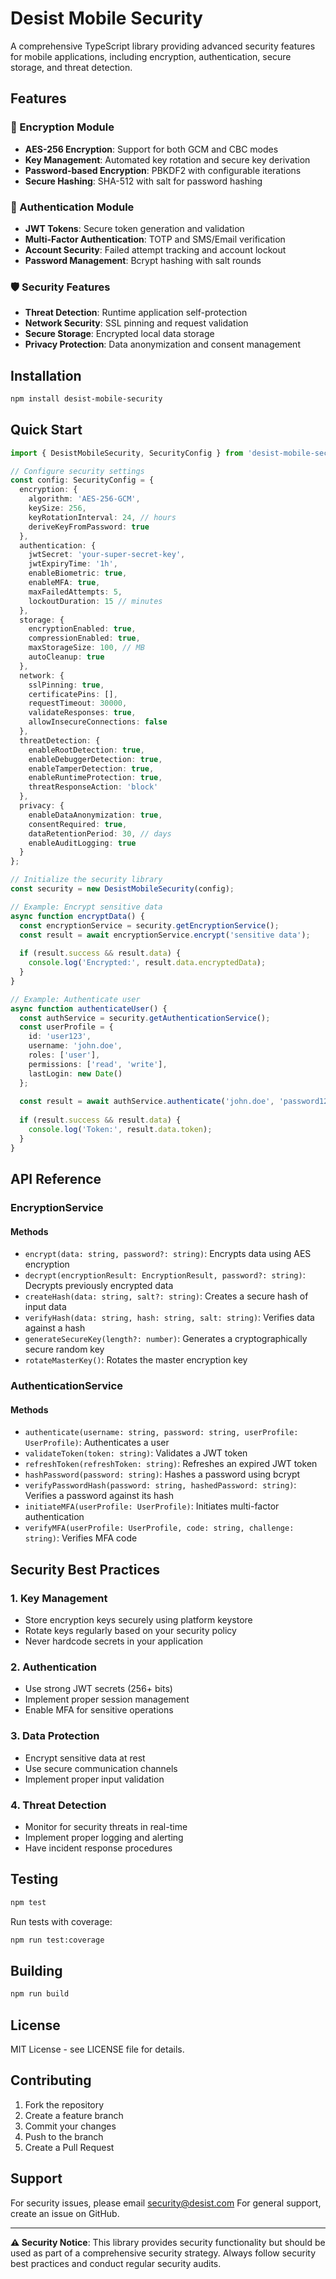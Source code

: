 # Desist Mobile Security

A comprehensive TypeScript library providing advanced security features for mobile applications, including encryption, authentication, secure storage, and threat detection.

## Features

### 🔐 Encryption Module
- **AES-256 Encryption**: Support for both GCM and CBC modes
- **Key Management**: Automated key rotation and secure key derivation
- **Password-based Encryption**: PBKDF2 with configurable iterations
- **Secure Hashing**: SHA-512 with salt for password hashing

### 🔑 Authentication Module
- **JWT Tokens**: Secure token generation and validation
- **Multi-Factor Authentication**: TOTP and SMS/Email verification
- **Account Security**: Failed attempt tracking and account lockout
- **Password Management**: Bcrypt hashing with salt rounds

### 🛡️ Security Features
- **Threat Detection**: Runtime application self-protection
- **Network Security**: SSL pinning and request validation
- **Secure Storage**: Encrypted local data storage
- **Privacy Protection**: Data anonymization and consent management

## Installation

```bash
npm install desist-mobile-security
```

## Quick Start

```typescript
import { DesistMobileSecurity, SecurityConfig } from 'desist-mobile-security';

// Configure security settings
const config: SecurityConfig = {
  encryption: {
    algorithm: 'AES-256-GCM',
    keySize: 256,
    keyRotationInterval: 24, // hours
    deriveKeyFromPassword: true
  },
  authentication: {
    jwtSecret: 'your-super-secret-key',
    jwtExpiryTime: '1h',
    enableBiometric: true,
    enableMFA: true,
    maxFailedAttempts: 5,
    lockoutDuration: 15 // minutes
  },
  storage: {
    encryptionEnabled: true,
    compressionEnabled: true,
    maxStorageSize: 100, // MB
    autoCleanup: true
  },
  network: {
    sslPinning: true,
    certificatePins: [],
    requestTimeout: 30000,
    validateResponses: true,
    allowInsecureConnections: false
  },
  threatDetection: {
    enableRootDetection: true,
    enableDebuggerDetection: true,
    enableTamperDetection: true,
    enableRuntimeProtection: true,
    threatResponseAction: 'block'
  },
  privacy: {
    enableDataAnonymization: true,
    consentRequired: true,
    dataRetentionPeriod: 30, // days
    enableAuditLogging: true
  }
};

// Initialize the security library
const security = new DesistMobileSecurity(config);

// Example: Encrypt sensitive data
async function encryptData() {
  const encryptionService = security.getEncryptionService();
  const result = await encryptionService.encrypt('sensitive data');
  
  if (result.success && result.data) {
    console.log('Encrypted:', result.data.encryptedData);
  }
}

// Example: Authenticate user
async function authenticateUser() {
  const authService = security.getAuthenticationService();
  const userProfile = {
    id: 'user123',
    username: 'john.doe',
    roles: ['user'],
    permissions: ['read', 'write'],
    lastLogin: new Date()
  };
  
  const result = await authService.authenticate('john.doe', 'password123', userProfile);
  
  if (result.success && result.data) {
    console.log('Token:', result.data.token);
  }
}
```

## API Reference

### EncryptionService

#### Methods

- `encrypt(data: string, password?: string)`: Encrypts data using AES encryption
- `decrypt(encryptionResult: EncryptionResult, password?: string)`: Decrypts previously encrypted data
- `createHash(data: string, salt?: string)`: Creates a secure hash of input data
- `verifyHash(data: string, hash: string, salt: string)`: Verifies data against a hash
- `generateSecureKey(length?: number)`: Generates a cryptographically secure random key
- `rotateMasterKey()`: Rotates the master encryption key

### AuthenticationService

#### Methods

- `authenticate(username: string, password: string, userProfile: UserProfile)`: Authenticates a user
- `validateToken(token: string)`: Validates a JWT token
- `refreshToken(refreshToken: string)`: Refreshes an expired JWT token
- `hashPassword(password: string)`: Hashes a password using bcrypt
- `verifyPasswordHash(password: string, hashedPassword: string)`: Verifies a password against its hash
- `initiateMFA(userProfile: UserProfile)`: Initiates multi-factor authentication
- `verifyMFA(userProfile: UserProfile, code: string, challenge: string)`: Verifies MFA code

## Security Best Practices

### 1. Key Management
- Store encryption keys securely using platform keystore
- Rotate keys regularly based on your security policy
- Never hardcode secrets in your application

### 2. Authentication
- Use strong JWT secrets (256+ bits)
- Implement proper session management
- Enable MFA for sensitive operations

### 3. Data Protection
- Encrypt sensitive data at rest
- Use secure communication channels
- Implement proper input validation

### 4. Threat Detection
- Monitor for security threats in real-time
- Implement proper logging and alerting
- Have incident response procedures

## Testing

```bash
npm test
```

Run tests with coverage:

```bash
npm run test:coverage
```

## Building

```bash
npm run build
```

## License

MIT License - see LICENSE file for details.

## Contributing

1. Fork the repository
2. Create a feature branch
3. Commit your changes
4. Push to the branch
5. Create a Pull Request

## Support

For security issues, please email security@desist.com
For general support, create an issue on GitHub.

---

**⚠️ Security Notice**: This library provides security functionality but should be used as part of a comprehensive security strategy. Always follow security best practices and conduct regular security audits.
